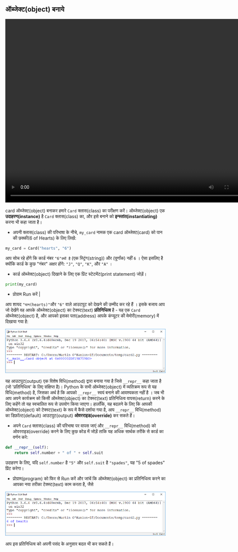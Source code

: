 ## ऑब्जेक्ट(object) बनाये

<video width="768" height="576" controls>
<source src="resources/clip2.mp4" type="video/mp4">
आपका ब्राउज़र वीडियो का समर्थन नहीं करता है, FireFox या Chrome आज़माएँ
</video>

card ऑब्जेक्ट(object) बनाकर हमारे `Card` क्लास(class) का परीक्षण करें। ऑब्जेक्ट(object) एक **उदाहरण(instance)**  है `Card` क्लास(class) का, और इसे बनाने को **इन्स्तांत(instantiating)** करना भी कहा जाता है।

+ अपनी क्लास(class) की परिभाषा के नीचे, `my_card` नामक एक card ऑब्जेक्ट(card) को पान की छक्की(6 of Hearts) के लिए लिखें:

```python
my_card = Card("hearts", "6")
```

आप सोच रहे होंगे कि कार्ड नंबर `"6"क्यों है` (एक स्ट्रिंग(string)) और (पूर्णांक) नहीं `6` । ऐसा इसलिए है क्योंकि कार्ड के कुछ "नंबर" अक्षर होंगे: `"J"`, `"Q"`, `"K"`, और `"A"` ।

+ कार्ड ऑब्जेक्ट(object) दिखाने के लिए एक प्रिंट स्टेटमेंट(print statement) जोड़ें।

```python
print(my_card)
```

+ प्रोग्राम Run करें |

आप शायद `"पान(hearts)"`और `"6"` वाले आउटपुट को देखने की उम्मीद कर रहे हैं । इसके बजाय आप जो देखेंगे वह आपके ऑब्जेक्ट(object) का टेक्स्ट(text) **प्रतिनिधित्व** है - यह एक `Card` ऑब्जेक्ट(object) है, और आपको इसका पता(address) आपके कंप्यूटर की मेमोरी(memory) में दिखाया गया है:

![<__main__.Card object at 0x000002A437045978>](images/repr1.png)

यह आउटपुट(output) एक विशेष विधि(method) द्वारा बनाया गया है जिसे `__repr__` कहा जाता है (जो 'प्रतिनिधित्व' के लिए संक्षिप्त है)। Python के सभी ऑब्जेक्ट(object) में व्यतिक्रम रूप से यह विधि(method) है, जिसका अर्थ है कि आपको `__repr__` स्वयं बनाने की आवश्यकता नहीं है । जब भी आप अपने कार्यक्रम को किसी ऑब्जेक्ट(object) का टेक्स्ट(text) प्रतिनिधित्व वापस(return) करने के लिए कहेंगे तो यह स्वचालित रूप से उपयोग किया जाएगा। हालाँकि, यह बदलने के लिए कि आपकी ऑब्जेक्ट(object) को टेक्स्ट(text) के रूप में कैसे दर्शाया गया है, आप `__repr__` विधि(method) का डिफ़ॉल्ट(default) आउटपुट(output) **ओवरराइड(override)** कर सकते हैं।

+ अपने `Card` क्लास(class) की परिभाषा पर वापस जाएं और `__repr__` विधि(method) को ओवरराइड(override) करने के लिए कुछ कोड में जोड़ें ताकि यह अधिक सार्थक तरीके से कार्ड का वर्णन करे:

```python
def __repr__(self):
    return self.number + " of " + self.suit
```

उदाहरण के लिए, यदि `self.number` है `"5"` और `self.suit` है `"spades"`, यह "5 of spades" प्रिंट करेगा।

+ प्रोग्राम(program) को फिर से Run करें और जांचें कि ऑब्जेक्ट(object) का प्रतिनिधित्व करने का आपका नया तरीका टेक्स्ट(text) काम करता है, जैसे

![दिलों का 6](images/repr2.png)

आप इस प्रतिनिधित्व को अपनी पसंद के अनुसार बदल भी कर सकते हैं।

